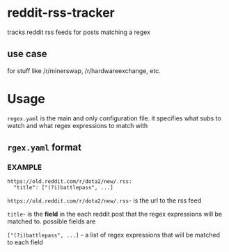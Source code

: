 # reddit-rss-tracker
tracks reddit rss feeds for posts matching a regex

## use case
for stuff like /r/minerswap, /r/hardwareexchange, etc.

# Usage
```regex.yaml``` is the main and only configuration file. it specifies what subs to watch and what regex expressions to match with

## ```rgex.yaml``` format
### EXAMPLE
```
https://old.reddit.com/r/dota2/new/.rss:
  "title": ["(?i)battlepass", ...]
```

```https://old.reddit.com/r/dota2/new/.rss```-  is the url to the rss feed

```title```- is the **field** in the each reddit post that the regex expressions will be matched to. possible fields are 

```["(?i)battlepass", ...]``` - a list of regex expressions that will be matched to each field